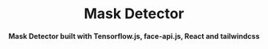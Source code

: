 <h1 align="center">Mask Detector</h1>

<div align= "center">
  <h4>Mask Detector built with Tensorflow.js, face-api.js, React and tailwindcss</h4>
</div>
